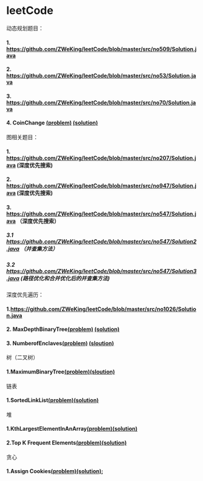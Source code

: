 # leetCode

动态规划题目：
#### 1. https://github.com/ZWeKing/leetCode/blob/master/src/no509/Solution.java
#### 2. https://github.com/ZWeKing/leetCode/blob/master/src/no53/Solution.java
#### 3. https://github.com/ZWeKing/leetCode/blob/master/src/no70/Solution.java
#### 4. CoinChange [(problem)](https://leetcode.com/problems/coin-change/)  [(solution)](https://github.com/ZWeKing/leetCode/blob/master/src/no322/CoinChange.java)

图相关题目：
#### 1. https://github.com/ZWeKing/leetCode/blob/master/src/no207/Solution.java (深度优先搜索)
#### 2. https://github.com/ZWeKing/leetCode/blob/master/src/no947/Solution.java (深度优先搜索)
#### 3. https://github.com/ZWeKing/leetCode/blob/master/src/no547/Solution.java （深度优先搜索）
##### 3.1 https://github.com/ZWeKing/leetCode/blob/master/src/no547/Solution2.java （并查集方法）
##### 3.2 https://github.com/ZWeKing/leetCode/blob/master/src/no547/Solution3.java (路径优化和合并优化后的并查集方法)

深度优先遍历：
#### 1.https://github.com/ZWeKing/leetCode/blob/master/src/no1026/Solution.java
#### 2. MaxDepthBinaryTree[(problem)](https://leetcode.com/problems/maximum-depth-of-binary-tree/) [(solution)](https://github.com/ZWeKing/leetCode/blob/master/src/dfs/MaxDepthBinaryTree104Easy.java)
#### 3. NumberofEnclaves[(problem)](https://leetcode.com/problems/number-of-enclaves/) [(sloution)](https://github.com/ZWeKing/leetCode/blob/master/src/dfs/NumberofEnclaves1020Medium.java)

树（二叉树）
#### 1.MaximumBinaryTree[(problem)](https://leetcode.com/problems/maximum-binary-tree/)[(sloution)](https://github.com/ZWeKing/leetCode/blob/master/src/tree/MaximumBinaryTree654Medium.java)

链表
#### 1.SortedLinkList[(problem)](https://leetcode.com/problems/sort-list/)[(solution)](https://github.com/ZWeKing/leetCode/blob/master/src/linkedList/SortList148Medium.java)

堆
#### 1.KthLargestElementInAnArray[(problem)](https://leetcode.com/problems/kth-largest-element-in-an-array/)[(solution)](https://github.com/ZWeKing/leetCode/blob/master/src/heap/KthLargestElementInAnArray215Medium.java)
#### 2.Top K Frequent Elements[(problem)](https://leetcode.com/problems/top-k-frequent-elements/)[(solution)](https://github.com/ZWeKing/leetCode/blob/master/src/heap/TopKFrequentElements347Medium.java)
贪心
#### 1.Assign Cookies[(problem)](https://leetcode.com/problems/assign-cookies/)[(solution)](https://github.com/ZWeKing/leetCode/blob/master/src/greedy/AssignCookies455Easy.java);
